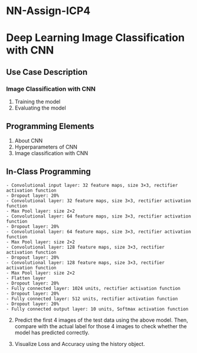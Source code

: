 # NN-Assign-ICP4

# Deep Learning Image Classification with CNN

## Use Case Description
### Image Classification with CNN
1. Training the model
2. Evaluating the model

## Programming Elements
1. About CNN
2. Hyperparameters of CNN
3. Image classification with CNN

## In-Class Programming
    - Convolutional input layer: 32 feature maps, size 3×3, rectifier activation function
    - Dropout layer: 20%
    - Convolutional layer: 32 feature maps, size 3×3, rectifier activation function
    - Max Pool layer: size 2×2
    - Convolutional layer: 64 feature maps, size 3×3, rectifier activation function
    - Dropout layer: 20%
    - Convolutional layer: 64 feature maps, size 3×3, rectifier activation function
    - Max Pool layer: size 2×2
    - Convolutional layer: 128 feature maps, size 3×3, rectifier activation function
    - Dropout layer: 20%
    - Convolutional layer: 128 feature maps, size 3×3, rectifier activation function
    - Max Pool layer: size 2×2
    - Flatten layer
    - Dropout layer: 20%
    - Fully connected layer: 1024 units, rectifier activation function
    - Dropout layer: 20%
    - Fully connected layer: 512 units, rectifier activation function
    - Dropout layer: 20%
    - Fully connected output layer: 10 units, Softmax activation function

2. Predict the first 4 images of the test data using the above model. Then, compare with the actual label for those 4 images to check whether the model has predicted correctly.

3. Visualize Loss and Accuracy using the history object.


